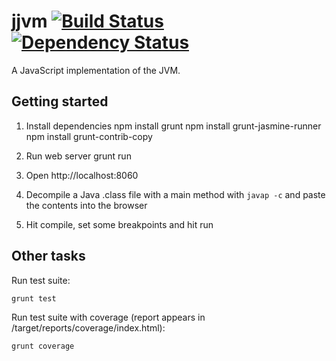 jjvm [![Build Status](https://travis-ci.org/achingbrain/jjvm.png)](https://travis-ci.org/achingbrain/jjvm) [![Dependency Status](https://david-dm.org/achingbrain/jjvm.png)](https://david-dm.org/achingbrain/jjvm)
=====

A JavaScript implementation of the JVM.

Getting started
-----

1. Install dependencies
	npm install grunt
	npm install grunt-jasmine-runner
	npm install grunt-contrib-copy

2. Run web server
	grunt run

3. Open http://localhost:8060

4. Decompile a Java .class file with a main method with `javap -c` and paste the contents into the browser

5. Hit compile, set some breakpoints and hit run

Other tasks
----

Run test suite:

	grunt test

Run test suite with coverage (report appears in /target/reports/coverage/index.html):

	grunt coverage
